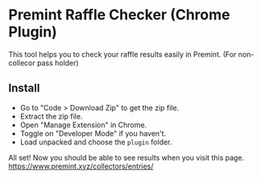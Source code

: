 # Premint Raffle Checker (Chrome Plugin)
This tool helps you to check your raffle results easily in Premint. (For non-collecor pass holder)

## Install

- Go to "Code > Download Zip" to get the zip file.
- Extract the zip file.
- Open "Manage Extension" in Chrome.
- Toggle on "Developer Mode" if you haven't.
- Load unpacked and choose the ```plugin``` folder.

All set!
Now you should be able to see results when you visit this page. https://www.premint.xyz/collectors/entries/


